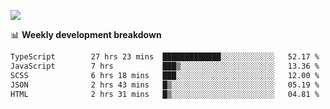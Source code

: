 ![](https://github-readme-stats-v2-three.vercel.app/api/top-langs/?username=akshayxml&theme=dark&hide_border=true&include_all_commits=true&count_private=true&layout=compact&size_weight=0.5&count_weight=0.5&hide=Jupyter%20Notebook%2Cobjective-c%2Cmakefile%2Cc%2Chtml%2Ccss%2Cscss&langs_count=6&exclude_repo=github-readme-stats-v2)

📊 **Weekly development breakdown**
<!--START_SECTION:waka-->

```txt
TypeScript        27 hrs 23 mins  █████████████░░░░░░░░░░░░   52.17 %
JavaScript        7 hrs           ███▒░░░░░░░░░░░░░░░░░░░░░   13.36 %
SCSS              6 hrs 18 mins   ███░░░░░░░░░░░░░░░░░░░░░░   12.00 %
JSON              2 hrs 43 mins   █▒░░░░░░░░░░░░░░░░░░░░░░░   05.19 %
HTML              2 hrs 31 mins   █▒░░░░░░░░░░░░░░░░░░░░░░░   04.81 %
```

<!--END_SECTION:waka-->
